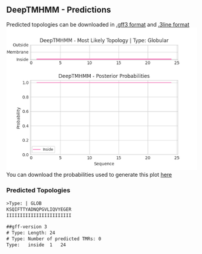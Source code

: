 ## DeepTMHMM - Predictions
Predicted topologies can be downloaded in [.gff3 format](TMRs.gff3) and [.3line format](predicted_topologies.3line)
![picture](plot.png)
You can download the probabilities used to generate this plot [here](Type:_probs.csv)
### Predicted Topologies
```
>Type: | GLOB
KSQIFTTYADNQPGVLIQVYEGER
IIIIIIIIIIIIIIIIIIIIIIII

```


```
##gff-version 3
# Type: Length: 24
# Type: Number of predicted TMRs: 0
Type:	inside	1	24				

```

